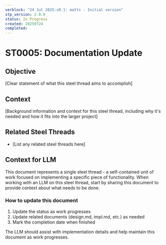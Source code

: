 ```yaml
---
verblock: "24 Jul 2025:v0.1: matts - Initial version"
stp_version: 2.0.0
status: In Progress
created: 20250724
completed: 
---
```

# ST0005: Documentation Update

## Objective

[Clear statement of what this steel thread aims to accomplish]

## Context

[Background information and context for this steel thread, including why it's needed and how it fits into the larger project]

## Related Steel Threads

- [List any related steel threads here]

## Context for LLM

This document represents a single steel thread - a self-contained unit of work focused on implementing a specific piece of functionality. When working with an LLM on this steel thread, start by sharing this document to provide context about what needs to be done.

### How to update this document

1. Update the status as work progresses
2. Update related documents (design.md, impl.md, etc.) as needed
3. Mark the completion date when finished

The LLM should assist with implementation details and help maintain this document as work progresses.